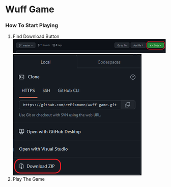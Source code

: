# Wuff Game

### How To Start Playing

1. Find Download Button
   ![Code Button](/Doc/img0.png)
   ![Zip Button](/Doc/img1.png)
1. Play The Game
